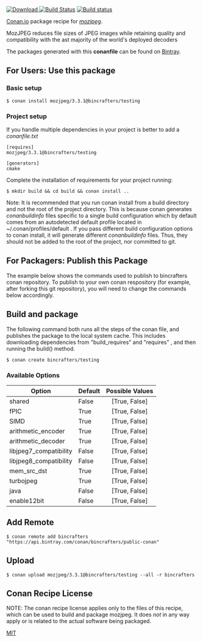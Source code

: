 [![Download](https://api.bintray.com/packages/bincrafters/public-conan/mozjpeg%3Abincrafters/images/download.svg) ](https://bintray.com/bincrafters/public-conan/mozjpeg%3Abincrafters/_latestVersion)
[![Build Status](https://travis-ci.org/bincrafters/conan-mozjpeg.svg?branch=testing%2F3.3.1)](https://travis-ci.org/bincrafters/conan-mozjpeg)
[![Build status](https://ci.appveyor.com/api/projects/status/github/bincrafters/conan-mozjpeg?branch=testing%2F3.3.1&svg=true)](https://ci.appveyor.com/project/bincrafters/conan-mozjpeg)

[Conan.io](https://conan.io) package recipe for [*mozjpeg*](https://github.com/mozilla/mozjpeg).

MozJPEG reduces file sizes of JPEG images while retaining quality and compatibility with the ast majority of the world's deployed decoders

The packages generated with this **conanfile** can be found on [Bintray](https://bintray.com/bincrafters/public-conan/mozjpeg%3Abincrafters).

## For Users: Use this package

### Basic setup

    $ conan install mozjpeg/3.3.1@bincrafters/testing

### Project setup

If you handle multiple dependencies in your project is better to add a *conanfile.txt*

    [requires]
    mozjpeg/3.3.1@bincrafters/testing

    [generators]
    cmake

Complete the installation of requirements for your project running:

    $ mkdir build && cd build && conan install ..

Note: It is recommended that you run conan install from a build directory and not the root of the project directory.  This is because conan generates *conanbuildinfo* files specific to a single build configuration which by default comes from an autodetected default profile located in ~/.conan/profiles/default .  If you pass different build configuration options to conan install, it will generate different *conanbuildinfo* files.  Thus, they should not be added to the root of the project, nor committed to git.

## For Packagers: Publish this Package

The example below shows the commands used to publish to bincrafters conan repository. To publish to your own conan respository (for example, after forking this git repository), you will need to change the commands below accordingly.

## Build and package

The following command both runs all the steps of the conan file, and publishes the package to the local system cache.  This includes downloading dependencies from "build_requires" and "requires" , and then running the build() method.

    $ conan create bincrafters/testing


### Available Options
| Option        | Default | Possible Values  |
| ------------- |:----------------- |:------------:|
| shared      | False |  [True, False] |
| fPIC      | True |  [True, False] |
| SIMD      | True |  [True, False] |
| arithmetic_encoder      | True |  [True, False] |
| arithmetic_decoder      | True |  [True, False] |
| libjpeg7_compatibility      | False |  [True, False] |
| libjpeg8_compatibility      | False |  [True, False] |
| mem_src_dst      | True |  [True, False] |
| turbojpeg      | True |  [True, False] |
| java      | False |  [True, False] |
| enable12bit      | False |  [True, False] |

## Add Remote

    $ conan remote add bincrafters "https://api.bintray.com/conan/bincrafters/public-conan"

## Upload

    $ conan upload mozjpeg/3.3.1@bincrafters/testing --all -r bincrafters


## Conan Recipe License

NOTE: The conan recipe license applies only to the files of this recipe, which can be used to build and package mozjpeg.
It does *not* in any way apply or is related to the actual software being packaged.

[MIT](git@github.com:bincrafters/conan-mozjpeg.git/blob/master/LICENSE.md)
